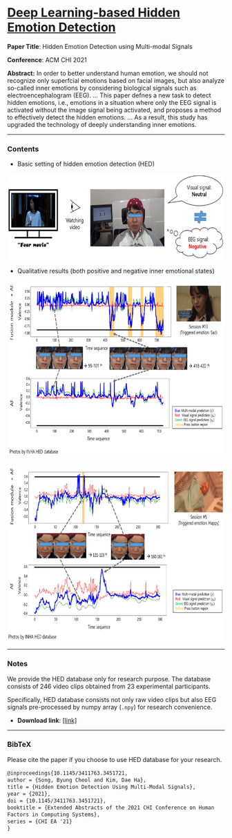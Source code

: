 <h1><u>Deep Learning-based Hidden Emotion Detection</u></h1>

<b>Paper Title</b>: Hidden Emotion Detection using Multi-modal Signals

<b>Conference</b>: ACM CHI 2021

<b>Abstract:</b> In order to better understand human emotion, we should not recognize only superfcial emotions based on facial images, but also analyze so-called inner emotions by considering biological signals such as electroencephalogram (EEG). ... This paper defnes a new task to detect hidden emotions, i.e., emotions in a situation where only the EEG signal is activated without the image signal being activated, and proposes a method to effectively detect the hidden emotions. ... As a result, this study has upgraded the technology of deeply understanding inner emotions.

---
### Contents

- Basic setting of hidden emotion detection (HED)
<p align="center">
<img src="https://github.com/kdhht2334/Hidden_Emotion_Detection_using_MM_Signals/blob/main/pics/hed_pic_01.png" height="200", width="2254"/>
</p>

- Qualitative results (both positive and negative inner emotional states)
<p align="center">
<img src="https://github.com/kdhht2334/Hidden_Emotion_Detection_using_MM_Signals/blob/main/pics/hed_pic_02.png" height="410", width="3000"/>
</p>
<p align="center">
<img src="https://github.com/kdhht2334/Hidden_Emotion_Detection_using_MM_Signals/blob/main/pics/hed_pic_03.png" height="410", width="3000"/>
</p>



---
### Notes

We provide the HED database only for research purpose. The database consists of 246 video clips obtained from 23 experimental participants.

Specifically, HED database consists not only raw video clips but also EEG signals pre-processed by numpy array (`.npy`) for research convenience.

- __Download link__: [[link]](https://1drv.ms/u/s!AsMhRBCpiZ4ShcYgcfhDCHUcvZgHkA?e=ObmIgz)

---
### BibTeX

Please cite the paper if you choose to use HED database for your research.

```
@inproceedings{10.1145/3411763.3451721,
author = {Song, Byung Cheol and Kim, Dae Ha},
title = {Hidden Emotion Detection Using Multi-Modal Signals},
year = {2021},
doi = {10.1145/3411763.3451721},
booktitle = {Extended Abstracts of the 2021 CHI Conference on Human Factors in Computing Systems},
series = {CHI EA '21}
}
```